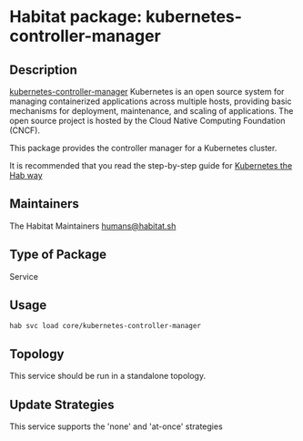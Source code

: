 # Habitat package: kubernetes-controller-manager

## Description

[kubernetes-controller-manager](https://kubernetes.io/) Kubernetes is an open source system for managing containerized applications across multiple hosts, providing basic mechanisms for deployment, maintenance, and scaling of applications. The open source project is hosted by the Cloud Native Computing Foundation (CNCF).

This package provides the controller manager for a Kubernetes cluster.

It is recommended that you read the step-by-step guide for [Kubernetes the Hab way](https://github.com/kinvolk/kubernetes-the-hab-way#step-by-step-setup)

## Maintainers

The Habitat Maintainers humans@habitat.sh

## Type of Package

Service

## Usage

`hab svc load core/kubernetes-controller-manager`

## Topology

This service should be run in a standalone topology.

## Update Strategies

This service supports the 'none' and 'at-once' strategies
